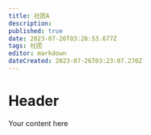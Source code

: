 ```yaml
---
title: 社团A
description: 
published: true
date: 2023-07-26T03:26:53.677Z
tags: 社团
editor: markdown
dateCreated: 2023-07-26T03:23:07.270Z
---
```


# Header
Your content here